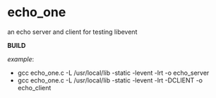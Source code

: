 # echo_one
an echo server and client for testing libevent

**BUILD**

*example*:

- gcc echo_one.c -L /usr/local/lib -static -levent -lrt -o echo_server
- gcc echo_one.c -L /usr/local/lib -static -levent -lrt -DCLIENT -o echo_client

